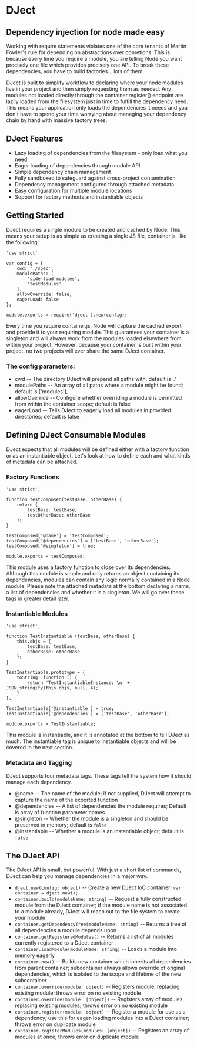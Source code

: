 # DJect

## Dependency injection for node made easy

Working with require statements violates one of the core tenants of Martin Fowler's rule for depending on abstractions
over conretions. This is because every time you require a module, you are telling Node you want precisely one file which
provides precisely one API.  To break these dependencies, you have to build factories... lots of them.

DJect is built to simplify workflow to declaring where your node modules live in your project and then simply requesting
them as needed. Any modules not loaded directly through the container.register() endpoint are lazily loaded from
the filesystem just in time to fulfill the dependency need. This means your application only loads the dependencies it
needs and you don't have to spend your time worrying about managing your dependency chain by hand with massive
factory trees.

## DJect Features

- Lazy loading of dependencies from the filesystem - only load what you need
- Eager loading of dependencies through module API
- Simple dependency chain management
- Fully sandboxed to safeguard against cross-project contamination
- Dependency management configured through attached metadata
- Easy configuration for multiple module locations
- Support for factory methods and instantiable objects

## Getting Started

DJect requires a single module to be created and cached by Node. This means your setup is as simple as creating a single 
JS file, container.js, like the following:

~~~
'use strict'

var config = {
    cwd: './spec',
    modulePaths: [
        'side-load-modules',
        'testModules'
    ],
    allowOverride: false,
    eagerLoad: false
};

module.exports = require('dject').new(config);
~~~

Every time you require container.js, Node will capture the cached export and provide it to your requiring module.  This
guarantees your container is a singleton and will always work from the modules loaded elsewhere from within your project.
However, because your container is built within your project, no two projects will ever share the same DJect container.

### The config parameters:

- cwd -- The directory DJect will prepend all paths with; default is '.'
- modulePaths -- An array of all paths where a module might be found; default is ['modules'],
- allowOverride -- Configure whether overriding a module is permitted from within the container scope; default is false
- eagerLoad -- Tells DJect to eagerly load all modules in provided directories; default is false

## Defining DJect Consumable Modules

DJect expects that all modules will be defined either with a factory function or as an instantiable object. Let's look at
how to define each and what kinds of metadata can be attached.

### Factory Functions

~~~
'use strict';

function testComposed(testBase, otherBase) {
    return {
        testBase: testBase,
        testOtherBase: otherBase
    };
}

testComposed['@name'] = 'testComposed';
testComposed['@dependencies'] = ['testBase', 'otherBase'];
testComposed['@singleton'] = true;

module.exports = testComposed;
~~~

This module uses a factory function to close over its dependencies. Although this module is simple and only returns
an object containing its dependencies, modules can contain any logic normally contained in a Node module.  Please note
the attached metadata at the bottom declaring a name, a list of dependencies and whether it is a singleton. We will go
over these tags in greater detail later.

### Instantiable Modules

~~~
'use strict';

function TestInstantiable (testBase, otherBase) {
    this.objs = {
        testBase: testBase,
        otherBase: otherBase
    };
}

TestInstantiable.prototype = {
    toString: function () {
        return 'TestInstantiableInstance: \n' + JSON.stringify(this.objs, null, 4);
    }
};

TestInstantiable['@instantiable'] = true;
TestInstantiable['@dependencies'] = ['testBase', 'otherBase'];

module.exports = TestInstantiable;
~~~

This module is instantiable, and it is annotated at the bottom to tell DJect as much. The instantiable tag is unique to
instantiable objects and will be covered in the next section.

### Metadata and Tagging

DJect supports four metadata tags.  These tags tell the system how it should manage each dependency.

- @name -- The name of the module; if not supplied, DJect will attempt to capture the name of the exported function
- @dependencies -- A list of dependencies the module requires; Default is array of function parameter names
- @singleton -- Whether the module is a singleton and should be preserved in memory; default is `false`
- @instantiable -- Whether a module is an instantiable object; default is `false`

## The DJect API

The DJect API is small, but powerful.  With just a short list of commands, DJect can help you manage dependencies
in a major way.

- `dject.new(config: object)` -- Create a new DJect IoC container; `var container = dject.new();`
- `container.build(moduleName: string)` -- Request a fully constructed module from the DJect container; if the module name
is not associated to a module already, DJect will reach out to the file system to create your module
- `container.getDependencyTree(moduleName: string)` -- Returns a tree of all dependencies a module depends upon
- `container.getRegisteredModules()` -- Returns a list of all modules currently registered to a DJect container
- `container.loadModule(moduleName: string)` -- Loads a module into memory eagerly
- `container.new()` -- Builds new container which inherits all dependencies from parent container; subcontainer 
always allows override of original dependencies, which is isolated to the scope and lifetime of the new subcontainer
- `container.override(module: object)` -- Registers module, replacing existing module; throws error on no existing module 
- `container.override(module: [object])` -- Registers array of modules, replacing existing modules; throws error on no existing module 
- `container.register(module: object)` -- Register a module for use as a dependency; use this for eager-loading
modules into a DJect container; throws error on duplicate module
- `container.registerModules(modules: [object])` -- Registers an array of modules at once; throws error on duplicate module